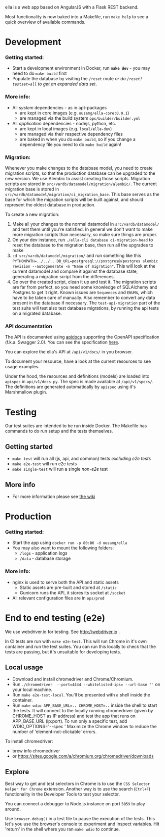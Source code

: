 ella is a web app based on AngularJS with a Flask REST backend.

Most functionality is now baked into a Makefile, run `make help` to see a quick overview of available commands.

# Development

### Getting started:
- Start a development environment in Docker, run **`make dev`** - you may need to do `make build` first
- Populate the database by visiting the `/reset` route _or do `/reset?testset=all` to get an expanded data set_.

### More info:
- All *system* dependencies - as in apt-packages
  - are kept in core images (e.g. `ousamg/ella-core:0.9.1`)
  - are managed via the build system `ops/builder/builder.yml`
- All *application* dependencies - nodejs, python, etc.
  - are kept in local images (e.g. `local/ella-dev`)
  - are managed via their respective dependency files
  - are baked in when you do `make build`, so if you change a dependency file you need to do `make build` again!

### Migration:
Whenever you make changes to the database model, you need to create migration scripts, so that the production database can be upgraded to the new version. We use Alembic to assist creating those scripts. Migration scripts are stored in `src/vardb/datamodel/migration/alembic/`. The current migration base is stored in `src/vardb/datamodel/migration/ci_migration_base`. This base serves as the base for which the migration scripts will be built against, and should represent the oldest database in production.

To create a new migration:

1. Make all your changes to the normal datamodel in `src/vardb/datamodel/` and test them until you're satisfied. In general we don't want to make more migration scripts than necessary, so make sure things are proper.
1. On your dev instance, run `./ella-cli database ci-migration-head` to reset the database to the migration base, then run all the upgrades to make
1. `cd src/vardb/datamodel/migration/` and run something like this `PYTHONPATH=../../.. DB_URL=postgresql://postgres@/postgres alembic revision --autogenerate -m "Name of migration"`. This will look at the current datamodel and compare it against the database state, generating a migration script from the differences.
1. Go over the created script, clean it up and test it. The migration scripts are far from perfect, so you need some knowledge of SQLAlchemy and Postgres to get it right. Known issues are `Sequences` and `ENUM`s, which have to be taken care of manually. Also remember to convert any data present in the database if necessary. The `test-api-migration` part of the test suite will test also test database migrations, by running the api tests on a migrated database.


### API documentation

The API is documented using [apidocs](https://apispec.readthedocs.io/en/latest/) supporting the OpenAPI specification (f.k.a. Swagger 2.0).
You can see the specification [here](http://swagger.io/specification/).

You can explore the ella's API at `/api/v1/docs/` in you browser.

To document your resource, have a look at the current resources to see usage examples.

Under the hood, the resources and definitions (models) are loaded into `apispec` in `api/v1/docs.py`. The spec is made available at `/api/v1/specs/`.
The definitions are generated automatically by `apispec` using it's Marshmallow plugin.

# Testing

Our test suites are intended to be run inside Docker. The Makefile has commands to do run setup and the tests themselves.

## Getting started
- `make test` will run all (js, api, and common) tests _excluding e2e tests_
- `make e2e-test` will run e2e tests
- `make single-test` will run a single _non-e2e_ test

## More info
- For more information please see [the wiki](https://git.ousamg.io/docs/wiki/wikis/ella/testing)

# Production

### Getting started:
- Start the app using `docker run -p 80:80 -d ousamg/ella`
- You may also want to mount the following folders:
  - `/logs` - application logs
  - `/data` - database storage

### More info:
- nginx is used to serve both the API and static assets
  - Static assets are pre-built and stored at `/static`
  - Gunicorn runs the API, it stores its socket at `/socket`
- All relevant configuration files are in `ops/prod`

# End to end testing (e2e)
We use webdriver.io for testing. See http://webdriver.io .

In CI tests are run with `make e2e-test`. This will run Chrome in it's own container and run the test suites.
You can run this locally to check that the tests are passing, but it's unsuitable for developing tests.

## Local usage
- Download and install chromedriver and Chrome/Chromium.
- Run `./chromedriver  --port=4444 --whitelisted-ips= --url-base ''` on your local machine.
- Run `make e2e-test-local`. You'll be presented with a shell inside the container.
- Run `make wdio APP_BASE_URL=.. CHROME_HOST=..` inside the shell to start the tests. It will connect to the locally running chromedriver (given by CHROME_HOST as IP address) and test the app that runs on APP_BASE_URL (ip:port).
  To run only a specific test, add WDIO_OPTIONS='--spec <path to test>'
Maximize the Chrome window to reduce the number of 'element-not-clickable' errors.

To install chromedriver:
- brew info chromedriver
- or https://sites.google.com/a/chromium.org/chromedriver/downloads

## Explore
Best way to get and test selectors in Chrome is to use the `CSS Selector Helper for Chrome` extension.
Another way is to use the search (`Ctrl+F`) functionality in the Developer Tools to test your selector.

You can connect a debugger to Node.js instance on port `5859` to play around.

Use `browser.debug()` in a test file to pause the execution of the tests. 
This let's you use the browser's console to experiment and inspect variables.
Hit 'return' in the shell where you ran `make wdio` to continue.
